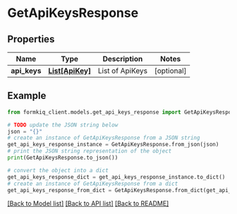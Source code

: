# GetApiKeysResponse


## Properties

Name | Type | Description | Notes
------------ | ------------- | ------------- | -------------
**api_keys** | [**List[ApiKey]**](ApiKey.md) | List of ApiKeys | [optional] 

## Example

```python
from formkiq_client.models.get_api_keys_response import GetApiKeysResponse

# TODO update the JSON string below
json = "{}"
# create an instance of GetApiKeysResponse from a JSON string
get_api_keys_response_instance = GetApiKeysResponse.from_json(json)
# print the JSON string representation of the object
print(GetApiKeysResponse.to_json())

# convert the object into a dict
get_api_keys_response_dict = get_api_keys_response_instance.to_dict()
# create an instance of GetApiKeysResponse from a dict
get_api_keys_response_from_dict = GetApiKeysResponse.from_dict(get_api_keys_response_dict)
```
[[Back to Model list]](../README.md#documentation-for-models) [[Back to API list]](../README.md#documentation-for-api-endpoints) [[Back to README]](../README.md)


